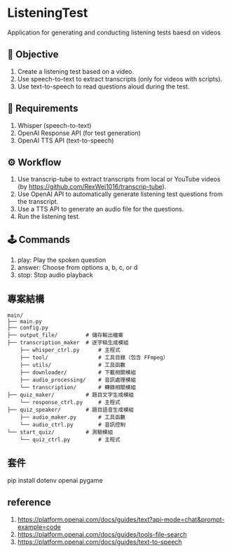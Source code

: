 # ListeningTest
Application for generating and conducting listening tests baesd on videos

## 🎯 Objective
1. Create a listening test based on a video.
2. Use speech-to-text to extract transcripts (only for videos with scripts).
3. Use text-to-speech to read questions aloud during the test.

## 🧰 Requirements
1. Whisper (speech-to-text)
3. OpenAI Response API (for test generation)
2. OpenAI TTS API (text-to-speech)

## ⚙️ Workflow
1. Use transcrip-tube to extract transcripts from local or YouTube videos (by https://github.com/RexWei1016/transcrip-tube).
2. Use OpenAI API to automatically generate listening test questions from the transcript.
3. Use a TTS API to generate an audio file for the questions.
4. Run the listening test.

## 🕹️ Commands
1. play: Play the spoken question
2. answer: Choose from options a, b, c, or d
3. stop: Stop audio playback

## 專案結構
```
main/
├── main.py
├── config.py
├── output_file/         # 儲存輸出檔案
├── transcription_maker  # 逐字稿生成模組
    ├── whisper_ctrl.py      # 主程式
    ├── tool/                # 工具目錄（包含 FFmpeg）
    ├── utils/               # 工具函數
    ├── downloader/          # 下載相關模組
    ├── audio_processing/    # 音訊處理模組
    └── transcription/       # 轉錄相關模組
├── quiz_maker/          # 題目文字生成模組
    └── response_ctrl.py     # 主程式
├── quiz_speaker/        # 題目語音生成模組
    ├── audio_maker.py       # 工具函數
    └── audio_ctrl.py        # 音訊控制
└── start_quiz/          # 測驗模組
    └── quiz_ctrl.py         # 主程式

```

## 套件
pip install dotenv openai pygame

## reference
1. https://platform.openai.com/docs/guides/text?api-mode=chat&prompt-example=code
2. https://platform.openai.com/docs/guides/tools-file-search
3. https://platform.openai.com/docs/guides/text-to-speech
